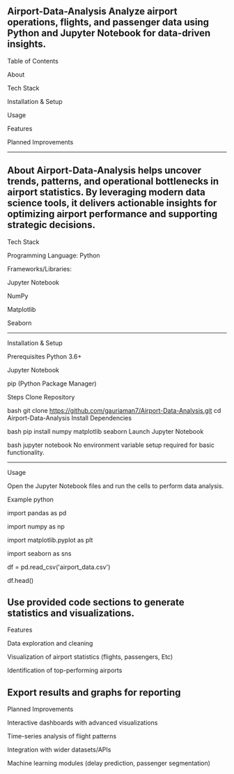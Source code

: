 Airport-Data-Analysis
Analyze airport operations, flights, and passenger data using Python and Jupyter Notebook for data-driven insights.
----------------------------------------------------------------------------------------------------------------------------------------------------------------------------------------------------------------------------------------------
Table of Contents

About

Tech Stack

Installation & Setup

Usage

Features

Planned Improvements

--------------------------------------------------------------------------------------------------------------------------------------------------------------------------------------------------------------------------------------------

About
Airport-Data-Analysis helps uncover trends, patterns, and operational bottlenecks in airport statistics. By leveraging modern data science tools, it delivers actionable insights for optimizing airport performance and supporting strategic decisions.
---------------------------------------------------------------------------------------------------------------------------------------------------------------------------------------------------------------------------------------------

Tech Stack

Programming Language: Python

Frameworks/Libraries:

Jupyter Notebook

NumPy

Matplotlib

Seaborn

----------------------------------------------------------------------------------------------------------------------------------------------------------------------------------------------------------------------------------------------

Installation & Setup

Prerequisites
Python 3.6+

Jupyter Notebook

pip (Python Package Manager)

Steps
Clone Repository

bash
git clone https://github.com/gauriaman7/Airport-Data-Analysis.git
cd Airport-Data-Analysis
Install Dependencies

bash
pip install numpy matplotlib seaborn
Launch Jupyter Notebook

bash
jupyter notebook
No environment variable setup required for basic functionality.

----------------------------------------------------------------------------------------------------------------------------------------------------------------------------------------------------------------------------------------------

Usage

Open the Jupyter Notebook files and run the cells to perform data analysis.

Example
python

import pandas as pd

import numpy as np

import matplotlib.pyplot as plt

import seaborn as sns

df = pd.read_csv('airport_data.csv')

df.head()

Use provided code sections to generate statistics and visualizations.
---------------------------------------------------------------------------------------------------------------------------------------------------------------------------------------------------------------------------------------------

Features

Data exploration and cleaning

Visualization of airport statistics (flights, passengers, Etc)

Identification of top-performing airports

Export results and graphs for reporting
---------------------------------------------------------------------------------------------------------------------------------------------------------------------------------------------------------------------------------------------

Planned Improvements

Interactive dashboards with advanced visualizations

Time-series analysis of flight patterns

Integration with wider datasets/APIs

Machine learning modules (delay prediction, passenger segmentation)

